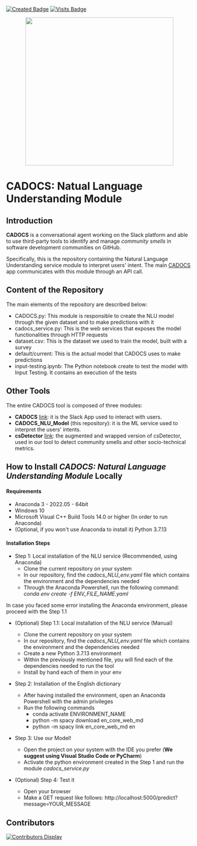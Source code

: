 [![Created Badge](https://badges.pufler.dev/created/vipenti/CADOCS_NLU_Model)](https://badges.pufler.dev)
[![Visits Badge](https://badges.pufler.dev/visits/vipenti/CADOCS_NLU_Model)](https://badges.pufler.dev)

<p align = "center">
  <img src = "https://github.com/vipenti/CADOCS_NLU_Model/blob/main/cadocs_logo.png?raw=true" width = "400" heigth = "200">
</p>

# CADOCS: Natual Language Understanding Module

## Introduction

**CADOCS** is a conversational agent working on the Slack platform and able to use third-party tools to identify and manage *community smells* in software development communities on GitHub.

Specifically, this is the repository containing the Natural Language Understanding service module to interpret users' intent. The main [CADOCS](https://github.com/gianwario/CADOCS) app communicates with this module through an API call.


## Content of the Repository

The main elements of the repository are described below:

- CADOCS.py: This module is responsible to create the NLU model through the given dataset and to make predictions with it
- cadocs_service.py: This is the web services that exposes the model functionalities through HTTP requests
- dataset.csv: This is the dataset we used to train the model, built with a survey
- default/current: This is the actual model that CADOCS uses to make predictions
- input-testing.ipynb: The Python notebook create to test the model with Input Testing. It contains an execution of the tests

## Other Tools

The entire CADOCS tool is composed of three modules:
- **CADOCS** [link](https://github.com/gianwario/CADOCS): it is the Slack App used to interact with users.
- **CADOCS_NLU_Model** (this repository): it is the ML service used to interpret the users' intents.
- **csDetector** [link](https://github.com/gianwario/csDetector): the augmented and wrapped version of csDetector, used in our tool to detect community smells and other socio-technical metrics.

<!--
## Authors

List of authors:

- **Gianmario Voria** — *g.voria6@studenti.unisa.it* — University of Salerno, Salerno, Italy
- **Viviana Pentangelo** — *v.pentangelo4@studenti.unisa.it* — University of Salerno, Salerno, Italy
- **Antonio Della Porta** — *a.dellaporta26@studenti.unisa.it* — University of Salerno, Salerno, Italy
- **Stefano Lambiase** — *slambiase@unisa.it* — Software Engineering (SeSa) Lab, Department of Computer Science - University of Salerno, Salerno, Italy
- **Gemma Catolino** — *g.catolino@tilburguniversity.edu* — Jheronimus Academy of Data Science - Tilburg University, 's-Hertogenbosch, Netherlands
- **Fabio Palomba** — *fpalomba@unisa.it* — Software Engineering (SeSa) Lab, Department of Computer Science - University of Salerno, Salerno, Italy
- **Filomena Ferrucci** — *fferrucci@unisa.it* — Software Engineering (SeSa) Lab, Department of Computer Science - University of Salerno, Salerno, Italy
-->

## How to Install *CADOCS: Natural Language Understanding Module* Locally

#### Requirements

- Anaconda 3 - 2022.05 - 64bit
- Windows 10
- Microsoft Visual C++ Build Tools 14.0 or higher (In order to run Anaconda) 
- (Optional, if you won't use Anaconda to install it) Python 3.7.13 

#### Installation Steps

- Step 1: Local installation of the NLU service (Recommended, using Anaconda)
  - Clone the current repository on your system
  - In our repository, find the *cadocs_NLU_env.yaml* file which contains the environment and the dependencies needed
  - Through the Anaconda Powershell, run the following command: *conda env create -f ENV_FILE_NAME.yaml*

In case you faced some error installing the Anaconda environment, please proceed with the Step 1.1

- (Optional) Step 1.1: Local installation of the NLU service (Manual)
  - Clone the current repository on your system
  - In our repository, find the *cadocs_NLU_env.yaml* file which contains the environment and the dependencies needed
  - Create a new Python 3.7.13 environment
  - Within the previously mentioned file, you will find each of the dependencies needed to run the tool
  - Install by hand each of them in your env
 
- Step 2: Installation of the English dictionary
  - After having installed the environment, open an Anaconda Powershell with the admin privileges
  - Run the following commands
    - conda activate ENVIRONMENT_NAME
    - python -m spacy download en_core_web_md
    - python -m spacy link en_core_web_md en
 
- Step 3: Use our Model!
  - Open the project on your system with the IDE you prefer (__We suggest using Visual Studio Code or PyCharm__)
  - Activate the python environment created in the Step 1 and run the module *cadocs_service.py*

- (Optional) Step 4: Test it
  - Open your browser
  - Make a GET request like follows: http://localhost:5000/predict?message=YOUR_MESSAGE


## Contributors

[![Contributors Display](https://badges.pufler.dev/contributors/vipenti/CADOCS_NLU_Model?size=75&padding=5&bots=true)](https://badges.pufler.dev)

<!--
## References

Please, if you want to cite our work use the following *bibtex* code:

```bibtex

```
-->
